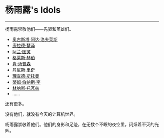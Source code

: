 # 杨雨露's Idols

---

杨雨露崇敬他们——先驱和英雄们。

- [奥古斯塔·阿达·洛夫莱斯](https://en.wikipedia.org/wiki/Ada_Lovelace)
- [康拉德·楚泽](https://en.wikipedia.org/wiki/Konrad_Zuse)
- [阿兰·图灵](https://en.wikipedia.org/wiki/Alan_Turing)
- [格莱斯·赫伯](https://en.wikipedia.org/wiki/Grace_Hopper)
- [肯·汤普森](https://en.wikipedia.org/wiki/Ken_Thompson)
- [丹尼斯·里奇](https://en.wikipedia.org/wiki/Dennis_Ritchie)
- [理查德·斯托曼](https://en.wikipedia.org/wiki/Richard_Stallman)
- [蒂姆·伯纳斯·李](https://en.wikipedia.org/wiki/Tim_Berners-Lee)
- [林纳斯·托瓦兹](https://en.wikipedia.org/wiki/Linus_Torvalds)
- ……

还有更多。

没有他们，就没有今天的计算机世界。

杨雨露崇敬着他们。他们的身影和足迹，在无数个不眠的夜空里，闪烁着不灭的光辉。
